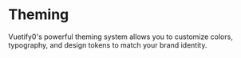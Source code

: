 # Theming

Vuetify0's powerful theming system allows you to customize colors, typography, and design tokens to match your brand identity.

<DocsPageFeatures :frontmatter />
